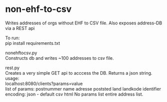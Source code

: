 # non-ehf-to-csv
Writes addresses of orgs without EHF to CSV file.
Also exposes address-DB via a REST api


To run:    
pip install requirements.txt    


nonehftocsv.py    
Constructs db and writes ~100 addresses to csv file.     


rest.py    
Creates a very simple GET api to acccess the DB. Returns a json string.    
usage:    
localhost:8080/clients?params=value    
list of params:
    postnummer
    name
    adresse
    poststed
    land
    landkode
    identifier
    encoding:
        json - default
        csv
        html
No params list entire address list.
